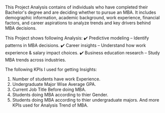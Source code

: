 This Project Analysis contains of individuals who have completed their Bachelor's degree and are deciding whether to pursue an MBA. It includes demographic information,
academic background, work experience, financial factors, and career aspirations to analyze trends and key drivers behind MBA decisions.

This Project shows following Analysis:
 ✔️ Predictive modeling – Identify patterns in MBA decisions.
 ✔️ Career insights – Understand how work experience & salary impact choices.
 ✔️ Business education research – Study MBA trends across industries.

The following KPIs I used for getting Insights:
1. Number of students have work Experience.
2. Undergraduate Major Wise Average GPA.
3. Current Job Title Before doing MBA.
4. Students doing MBA according to thier Gender.
5. Students doing MBA according to thier undergraduate majors.
   And more KPIs used for Analysis Trend of MBA.

